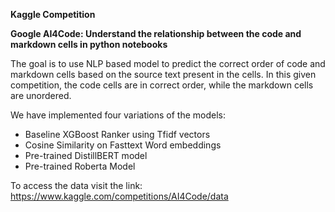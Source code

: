**Kaggle Competition**

**Google AI4Code: Understand the relationship between the code and markdown cells in python notebooks**

The goal is to use NLP based model to predict the correct order of code and markdown cells based on the source text present in the cells.
In this given competition, the code cells are in correct order, while the markdown cells are unordered. 

We have implemented four variations of the models:
- Baseline XGBoost Ranker using Tfidf vectors
- Cosine Similarity on Fasttext Word embeddings 
- Pre-trained DistillBERT model
- Pre-trained Roberta Model

To access the data visit the link: https://www.kaggle.com/competitions/AI4Code/data
